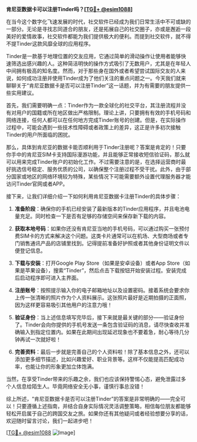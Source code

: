 **肯尼亚数据卡可以注册Tinder吗？[[TG💪+ @esim1088](https://t.me/s/esim1088)]**

在当今这个数字化飞速发展的时代，社交软件已经成为我们日常生活中不可或缺的一部分。无论是寻找志同道合的朋友，还是拓展自己的社交圈子，亦或是邂逅一段美好的爱情故事，社交软件都能为我们提供极大的便利。而提到社交软件，就不得不提Tinder这款风靡全球的应用程序。

Tinder是一款基于地理位置的交友应用，它通过简单的滑动操作让使用者能够快速筛选出感兴趣的人。这种简洁明快的操作方式吸引了无数用户，尤其是在年轻人中间拥有极高的知名度。然而，对于那些身在国外或者希望尝试国际交友的人来说，如何成功注册并使用Tinder成为了他们关注的重点问题之一。今天我们就来聊聊关于“肯尼亚数据卡是否可以注册Tinder”这一话题，并为有需要的朋友提供一些实用建议。

首先，我们需要明确一点：Tinder作为一款全球化的社交平台，其注册流程并没有对用户的国籍或所在地区做出严格限制。理论上讲，只要拥有有效的手机号码和网络连接，任何人都可以在任何地方完成Tinder账号的创建。但是，在实际操作过程中，可能会遇到一些技术性障碍或者政策上的差异，这正是许多初次接触Tinder的用户所面临的困扰。

那么，具体到肯尼亚的数据卡能否顺利用于Tinder注册呢？答案是肯定的！只要你手中的肯尼亚SIM卡支持国际漫游功能，并且能够正常接收短信验证码，那么就可以用来完成Tinder账户的初始化工作。不过需要注意的是，在选择运营商时最好挑选信号稳定、服务优质的公司，以确保整个注册过程不受干扰。此外，由于部分国家或地区的网络环境较为特殊，某些情况下可能需要额外设置代理服务器才能访问Tinder官网或者APP。

接下来，让我们详细介绍一下如何利用肯尼亚数据卡注册Tinder的具体步骤：

1. **准备阶段**：确保你的手机已经安装了最新版本的Tinder应用程序，并且电池电量充足。同时检查一下是否有足够的存储空间来保存新下载的内容。
   
2. **获取本地号码**：如果你还没有肯尼亚当地的手机号码，可以通过购买一张预付费SIM卡的方式来解决这个问题。这类卡片通常可以在机场、大型商场或者专门销售通讯产品的店铺里找到。记得提前准备好护照或者其他身份证明文件以便登记信息。

3. **下载与安装**：打开Google Play Store（如果是安卓设备）或者App Store（如果是苹果设备），搜索“Tinder”，然后点击下载按钮开始安装过程。安装完成后启动程序即可进入主界面。

4. **注册账号**：按照提示输入你的电子邮箱地址以及设置密码。接着系统会要求你上传一张清晰的照片作为个人资料展示。这张照片最好是近期拍摄的正面照，因为这样更容易吸引其他用户的注意力哦！

5. **验证身份**：当上述信息填写完毕后，接下来就是最关键的部分——验证身份了。Tinder会向你提供的手机号发送一条包含验证码的消息，请尽快查收并准确输入到指定位置内。如果在此期间出现延迟现象也不要着急，耐心等待几分钟再试一次就好啦！

6. **完善资料**：最后一步就是完善自己的个人资料啦！除了基本信息之外，还可以添加更多细节描述，比如兴趣爱好、职业背景等。这样不仅能提高匹配成功率，也能让你的形象更加立体饱满。

当然，在享受Tinder带来的乐趣之余，我们也应该保持警惕心态，避免泄露过多个人信息给陌生人。毕竟网络安全无小事，谨慎行事总没错！

综上所述，“肯尼亚数据卡是否可以注册Tinder”的答案是非常明确的——完全可以！只要遵循上述指南，并结合自身实际情况灵活调整策略，相信每位朋友都能够轻松开启属于自己的跨国交友之旅。如果你还有其他疑问或者经验想要分享的话，欢迎随时留言讨论，我们一起进步吧！

[[TG💪+ @esim1088](https://t.me/s/esim1088) ![Image](https://i.postimg.cc/4NQfJmqS/Snipaste-2025-05-13-00-14-12.png)]